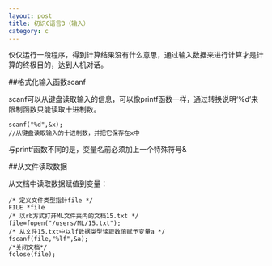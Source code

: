 ```yaml
---
layout: post
title: 初识C语言3（输入）
category: c
---
```


仅仅运行一段程序，得到计算结果没有什么意思，通过输入数据来进行计算才是计算的终极目的，达到人机对话。

##格式化输入函数scanf

scanf可以从键盘读取输入的信息，可以像printf函数一样，通过转换说明‘%d’来限制函数只能读取十进制数。

    scanf("%d",&x);
    //从键盘读取输入的十进制数，并把它保存在x中

与printf函数不同的是，变量名前必须加上一个特殊符号&




##从文件读取数据

从文档中读取数据赋值到变量：

    /* 定义文件类型指针file */
    FILE *file
    /* 以rb方式打开ML文件夹内的文档15.txt */
    file=fopen("/users/ML/15.txt");
    /* 从文件15.txt中以lf数据类型读取数值赋予变量a */
    fscanf(file,"%lf",&a);
    /*关闭文档*/
    fclose(file);
    
